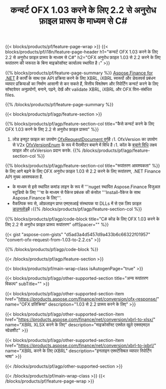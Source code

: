 ﻿---
title: कन्वर्ट OFX 1.03 करने के लिए 2.2 से अनुरोध फ़ाइल प्रारूप के माध्यम से C#
description: नमूना कोड के लिए OFX अनुरोध फ़ाइल से 1.03 करने के लिए 2.2 C# रूपांतरण है। उपयोग API उदाहरण कोड बैच के लिए OFX अनुरोध भीतर रूपांतरण .NET आधारित अनुप्रयोगों. 
url: /hi/net/conversion/ofx-request/
family: finance
platformtag: net
feature: conversion
informat: OFX Request 1.03
outformat: OFX Request 2.2
otherformats: OFX Response
---
{{< blocks/products/pf/feature-page-wrap >}}
{{< blocks/products/pf/i18n/feature-page-header h1="कन्वर्ट OFX 1.03 करने के लिए 2.2 से अनुरोध फ़ाइल प्रारूप के माध्यम से C#" h2="OFX अनुरोध फ़ाइल 1.03 से 2.2 करने के लिए रूपांतरण की जरूरत के बिना माइक्रोसॉफ्ट कार्यालय स्थापित है।" >}}

{{% blocks/products/pf/feature-page-summary %}}
[Aspose.Finance for .NET](https://products.aspose.com/finance/net/) है कार्यों के साथ एक API प्रक्रिया करने के लिए XBRL, iXBRL स्वरूपों और डेवलपर्स प्रबंधन व्यापार प्रक्रियाओं का निर्माण आसानी से कर सकते हैं, वित्तीय विश्लेषण और रिपोर्टिंग कन्वर्ट करने के लिए सॉफ्टवेयर अनुप्रयोगों, बनाने, पढ़ने, देखें और validate XBRL, iXBRL और OFX वित्त-संबंधित files. 

{{% /blocks/products/pf/feature-page-summary %}}

{{< blocks/products/pf/agp/feature-section >}}

{{% blocks/products/pf/agp/feature-section-col title="कैसे कन्वर्ट करने के लिए OFX 1.03 करने के लिए 2.2 से अनुरोध फ़ाइल प्रारूप" %}}
1. लोड इनपुट फ़ाइल का उपयोग [OfxRequestDocument वर्ग](https://apireference.aspose.com/finance/net/aspose.finance.ofx/ofxrequestdocument)है।1. OfxVersion का उपयोग से V2x [OfxVersionEnum](https://apireference.aspose.com/finance/net/aspose.finance.ofx/ofxversionenum) के रूप में पैरामीटर बचाने में विधि है।1. कॉल के [बचाने विधि](https://apireference.aspose.com/finance/net/aspose.finance.ofx/ofxrequestdocument/methods/save) लक्ष्य फ़ाइल और ofxVersion प्रदान करके.
{{% /blocks/products/pf/agp/feature-section-col %}}

{{% blocks/products/pf/agp/feature-section-col title="रूपांतरण आवश्यकता" %}}
के लिए आगे बढ़ने के लिए OFX अनुरोध फ़ाइल 1.03 से 2.2 करने के लिए रूपांतरण, .NET Finance API मुख्य आवश्यकता है. 
- के माध्यम से इसे स्थापित कमांड लाइन के रूप में '''nuget स्थापित Aspose.Finance विजुअल स्टूडियो के लिए '''या के माध्यम से पैकेज प्रबंधक की कंसोल '''Install-पैकेज के साथ Aspose.Finance के लिए'''.
- वैकल्पिक रूप से, ऑफ़लाइन प्राप्त एमएसआई संस्थापक या DLLs में से एक ज़िप फ़ाइल [डाउनलोड](https://downloads.aspose.com/finance/net)है।{{% /blocks/products/pf/agp/feature-section-col %}}

{{% blocks/products/pf/agp/code-block title="C# कोड के लिए OFX 1.03 करने के लिए 2.2 से अनुरोध फ़ाइल प्रारूप रूपांतरण" offSpacer="" %}}

{{< gist "aspose-com-gists" "d5ad3a4d5457d9a433b6c66322f01957" "convert-ofx-request-from-1.03-to-2.2.cs" >}}

{{% /blocks/products/pf/agp/code-block %}}

{{< /blocks/products/pf/agp/feature-section >}}

{{< blocks/products/pf/main-wrap-class isAutogenPage="true" >}}

{{< blocks/products/pf/agp/other-supported-section title="अन्य रूपांतरण विकल्प" subTitle="" >}}

{{< blocks/products/pf/agp/other-supported-section-item href="https://products.aspose.com/finance/net/conversion/ofx-response/" name="OFX प्रतिक्रिया" description="1.03 से 2.2 प्रारूप करने के लिए" >}}

{{< blocks/products/pf/agp/other-supported-section-item href="https://products.aspose.com/finance/net/conversion/xbrl-to-xlsx/" name="XBRL XLSX करने के लिए" description="माइक्रोसॉफ्ट एक्सेल खुले एक्सएमएल स्प्रेडशीट" >}}

{{< blocks/products/pf/agp/other-supported-section-item href="https://products.aspose.com/finance/net/conversion/xbrl-to-ixbrl/" name="XBRL करने के लिए iXBRL" description="इनलाइन एक्स्टेंसिबल व्यापार रिपोर्टिंग भाषा" >}}

{{< /blocks/products/pf/agp/other-supported-section >}}

{{< /blocks/products/pf/main-wrap-class >}}
{{< /blocks/products/pf/feature-page-wrap >}}